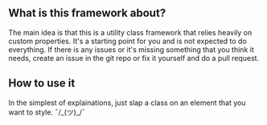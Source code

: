 ## What is this framework about?

The main idea is that this is a utility class framework that relies heavily on custom properties. It's a starting point for you and is not expected to do everything. If there is any issues or it's missing something that you think it needs, create an issue in the git repo or fix it yourself and do a pull request.

## How to use it

In the simplest of explainations, just slap a class on an element that you want to style. ¯/\_(ツ)_/¯
